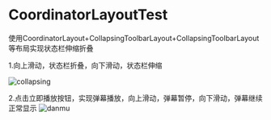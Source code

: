 # CoordinatorLayoutTest
使用CoordinatorLayout+CollapsingToolbarLayout+CollapsingToolbarLayout等布局实现状态栏伸缩折叠


1.向上滑动，状态栏折叠，向下滑动，状态栏伸缩

![collapsing](https://raw.githubusercontent.com/Lucyliang5/CoordinatorLayoutTest/master/SnapShot/collapsing.gif)


2.点击立即播放按钮，实现弹幕播放，向上滑动，弹幕暂停，向下滑动，弹幕继续正常显示
![danmu](https://raw.githubusercontent.com/Lucyliang5/CoordinatorLayoutTest/master/SnapShot/danmu.gif)
